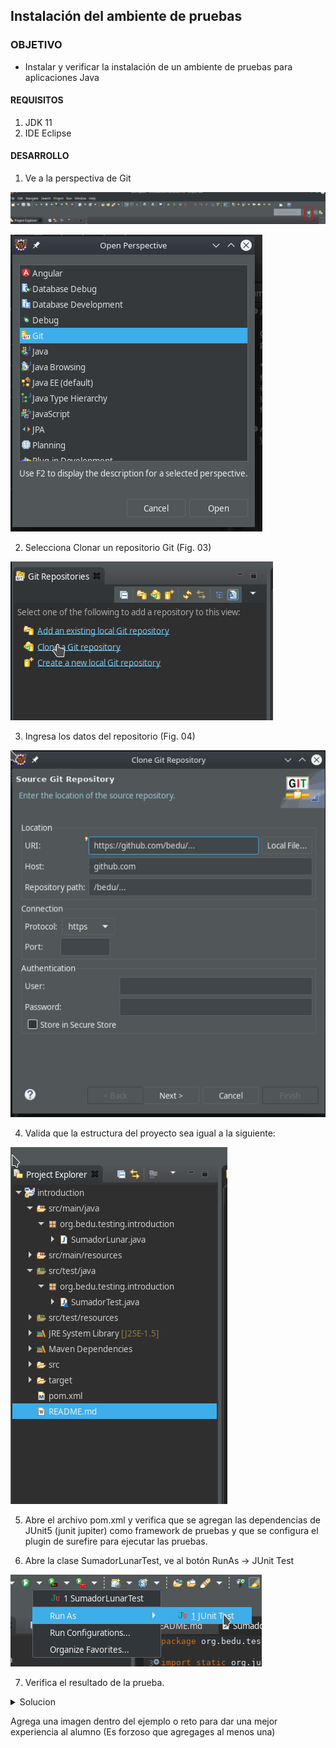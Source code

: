 ## Instalación del ambiente de pruebas

### OBJETIVO

- Instalar y verificar la instalación de un ambiente de pruebas para aplicaciones Java

#### REQUISITOS

1. JDK 11
2. IDE Eclipse

#### DESARROLLO

1. Ve a la perspectiva de Git

![imagen](img/figura_01.png)

![imagen](img/figura_02.png)

2. Selecciona Clonar un repositorio Git (Fig. 03)

![imagen](img/figura_03.png)

3. Ingresa los datos del repositorio (Fig. 04)

![imagen](img/figura_04.png)

4. Valida que la estructura del proyecto sea igual a la siguiente: 

![imagen](img/figura_05.png)

5. Abre el archivo pom.xml y verifica que se agregan las dependencias de JUnit5 (junit jupiter) como framework de pruebas y que se configura el plugin de surefire para ejecutar las pruebas.

6. Abre la clase SumadorLunarTest, ve al botón RunAs -> JUnit Test

![imagen](img/figura_07.png)

7. Verifica el resultado de la prueba.

<details>
	<summary>Solucion</summary>
        <p> Agrega aqui la solucion</p>
        <p>Recuerda! escribe cada paso para desarrollar la solución del ejemplo o reto </p>
</details>

Agrega una imagen dentro del ejemplo o reto para dar una mejor experiencia al alumno (Es forzoso que agregages al menos una) 




